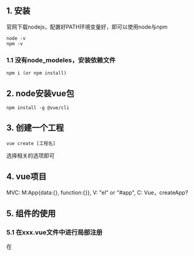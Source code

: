 ## 1. 安装
官网下载nodejs，配置好PATH环境变量好，即可以使用node与npm
    
    node -v
    npm -v
### 1.1 没有node_modeles，安装依赖文件
    
    npm i (or npm install)

## 2. node安装vue包
    
    npm install -g @vue/cli

## 3. 创建一个工程 

    vue create [工程名]

选择相关的选项即可

## 4. vue项目
MVC: M:App{data:{}, function:{}}, V: "el" or "#app", C: Vue，createApp? 

## 5. 组件的使用
### 5.1 在xxx.vue文件中进行局部注册
在<script>标签下，需要导入和注册两个步骤：

    <script>
    // 在对应的文件夹下「导入」组件，components
    import HelloWorld from './components/HelloWorld.vue'
    // script里面必需要有export。与外面的import是对应的
    export default {
      // 当前文件组件名
      name: 'App',
      // 
      props:['titles']
      // 注册组件名，已经写好的组件名称
      components: {
        HelloWorld
      },
      data:function(){
        return:{
                title:"小金刚"
            }
      },
      methons{
          
        }
        
    }
    </script>

### 5.2 在main.js文件中进行全局注册  
    一般在使用第三方成熟的组件的时候，可以使用全局注册，只需要使用app.use就可以了
    
    // main.ts
    import { createApp } from 'vue'
    import ElementPlus from 'element-plus'
    import 'element-plus/dist/index.css'
    import App from './App.vue'

    const app = createApp(App)
    // 
    app.use(ElementPlus)
    app.mount('#app')
    
## 6. elements-ui使用
### 6.1 安装
-S: 表示将安装的信息记录到package.json
    npm i element-ui -S
    
### 6.2 全局注册
    //vue 3.x
    app.use(ElementPlus)
    //vue 2.x
    Vue.use(ElementPlus)

